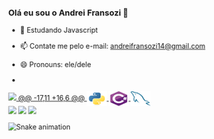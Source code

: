 ### Olá eu sou o Andrei Fransozi 👋
- 🌱 Estudando Javascript
- 📫 Contate me pelo e-mail: andreifransozi14@gmail.com
- 😄 Pronouns: ele/dele

-  <div>
  <a href="https://github.com/AndreiFransozi">
  <img height="180em" src="https://github-readme-stats.vercel.app/api?username=AndreiFransozi&show_icons=true&theme=dracula&include_all_commits=true&count_private=true"/>
@@ -17,11 +16,6 @@
  <img align="center" alt="Andrei-Python" height="30" width="40" src="https://raw.githubusercontent.com/devicons/devicon/master/icons/python/python-original.svg">
  <img align="center" alt="Andrei-Csharp" height="30" width="40" src="https://raw.githubusercontent.com/devicons/devicon/master/icons/csharp/csharp-original.svg">
  <img align="center" alt="Andrei-Mysql" height="30" width="40" src="https://raw.githubusercontent.com/devicons/devicon/master/icons/mysql/mysql-original.svg">





<div> 
  <a href="https://www.youtube.com/channel/UCNZLCel2Gfobbw8i01MbWnQ" target="_blank"><img src="https://img.shields.io/badge/YouTube-FF0000?style=for-the-badge&logo=youtube&logoColor=white" target="_blank"></a>
  <a href = "mailto:andreifransozi14@gmail.com"><img src="https://img.shields.io/badge/-Gmail-%23333?style=for-the-badge&logo=gmail&logoColor=white" target="_blank"></a>
  <a href="https://www.linkedin.com/in/andrei-augusto-fransozi-403a311a4/" target="_blank"><img src="https://img.shields.io/badge/-LinkedIn-%230077B5?style=for-the-badge&logo=linkedin&logoColor=white" target="_blank"></a> 
 
  ![Snake animation](https://github.com/AndreiFransozi/AndreiFransozi/blob/output/github-contribution-grid-snake.svg)
 
</div>
  
  
